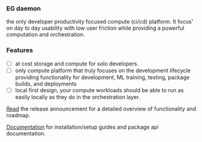 ### EG daemon

the only developer productivity focused compute (ci/cd) platform. It focus' on day to day usability with low user friction while providing a powerful computation and orchestration.

### Features
- [ ] at cost storage and compute for solo developers.
- [ ] only compute platform that truly focuses on the development lifecycle providing functionality for development, ML training, testing, package builds, and deployments
- [ ] local first design, your compute workloads should be able to run as easily locally as they do in the orchestration layer.

[Read](https://www.egdaemon.com/posts/2025.01.30.introducing.egd/index.html) the release announcement for a detailed overview of functionality and roadmap.

[Documentation](https://www.egdaemon.com/docs/index.html) for installation/setup guides and package api documentation.
